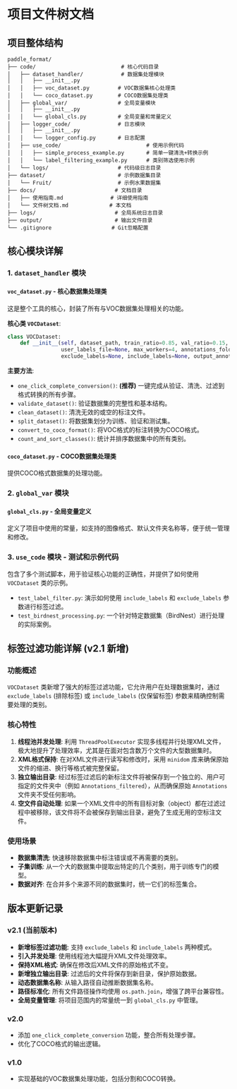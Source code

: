 # 项目文件树文档

## 项目整体结构

```
paddle_format/
├── code/                           # 核心代码目录
│   ├── dataset_handler/            # 数据集处理模块
│   │   ├── __init__.py
│   │   ├── voc_dataset.py         # VOC数据集核心处理类
│   │   └── coco_dataset.py        # COCO数据集处理类
│   ├── global_var/                # 全局变量模块
│   │   ├── __init__.py
│   │   └── global_cls.py          # 全局变量和常量定义
│   ├── logger_code/               # 日志模块
│   │   ├── __init__.py
│   │   └── logger_config.py       # 日志配置
│   ├── use_code/                           # 使用示例代码
│   │   ├── simple_process_example.py       # 简单一键清洗+转换示例
│   │   └── label_filtering_example.py      # 类别筛选使用示例
│   └── logs/                      # 代码级日志目录
├── dataset/                       # 示例数据集目录
│   └── Fruit/                     # 示例水果数据集
├── docs/                         # 文档目录
│   ├── 使用指南.md               # 详细使用指南
│   └── 文件树文档.md             # 本文档
├── logs/                         # 全局系统日志目录
├── output/                       # 输出文件目录
└── .gitignore                   # Git忽略配置
```

## 核心模块详解

### 1. `dataset_handler` 模块

#### `voc_dataset.py` - 核心数据集处理类
这是整个工具的核心，封装了所有与VOC数据集处理相关的功能。

**核心类 `VOCDataset`**:
```python
class VOCDataset:
    def __init__(self, dataset_path, train_ratio=0.85, val_ratio=0.15, test_ratio=0.0, 
                 user_labels_file=None, max_workers=4, annotations_folder_name="Annotations",
                 exclude_labels=None, include_labels=None, output_annotations_name=None)
```
**主要方法**:
- `one_click_complete_conversion()`: **(推荐)** 一键完成从验证、清洗、过滤到格式转换的所有步骤。
- `validate_dataset()`: 验证数据集的完整性和基本结构。
- `clean_dataset()`: 清洗无效的或空的标注文件。
- `split_dataset()`: 将数据集划分为训练、验证和测试集。
- `convert_to_coco_format()`: 将VOC格式的标注转换为COCO格式。
- `count_and_sort_classes()`: 统计并排序数据集中的所有类别。

#### `coco_dataset.py` - COCO数据集处理类
提供COCO格式数据集的处理功能。

### 2. `global_var` 模块

#### `global_cls.py` - 全局变量定义
定义了项目中使用的常量，如支持的图像格式、默认文件夹名称等，便于统一管理和修改。

### 3. `use_code` 模块 - 测试和示例代码
包含了多个测试脚本，用于验证核心功能的正确性，并提供了如何使用 `VOCDataset` 类的示例。
- `test_label_filter.py`: 演示如何使用 `include_labels` 和 `exclude_labels` 参数进行标签过滤。
- `test_birdnest_processing.py`: 一个针对特定数据集（BirdNest）进行处理的实际案例。

## 标签过滤功能详解 (v2.1 新增)

### 功能概述
`VOCDataset` 类新增了强大的标签过滤功能，它允许用户在处理数据集时，通过 `exclude_labels` (排除标签) 或 `include_labels` (仅保留标签) 参数来精确控制需要处理的类别。

### 核心特性
1.  **线程池并发处理**: 利用 `ThreadPoolExecutor` 实现多线程并行处理XML文件，极大地提升了处理效率，尤其是在面对包含数万个文件的大型数据集时。
2.  **XML格式保持**: 在对XML文件进行读写和修改时，采用 `minidom` 库来确保原始文件的缩进、换行等格式被完整保留。
3.  **独立输出目录**: 经过标签过滤后的新标注文件将被保存到一个独立的、用户可指定的文件夹中（例如 `Annotations_filtered`），从而确保原始 `Annotations` 文件夹不受任何影响。
4.  **空文件自动处理**: 如果一个XML文件中的所有目标对象（object）都在过滤过程中被移除，该文件将不会被保存到输出目录，避免了生成无用的空标注文件。

### 使用场景
- **数据集清洗**: 快速移除数据集中标注错误或不再需要的类别。
- **子集训练**: 从一个大的数据集中提取出特定的几个类别，用于训练专门的模型。
- **数据对齐**: 在合并多个来源不同的数据集时，统一它们的标签集合。

## 版本更新记录

### v2.1 (当前版本)
- **新增标签过滤功能**: 支持 `exclude_labels` 和 `include_labels` 两种模式。
- **引入并发处理**: 使用线程池大幅提升XML文件处理效率。
- **保持XML格式**: 确保在修改后XML文件的原始格式不变。
- **新增独立输出目录**: 过滤后的文件将保存到新目录，保护原始数据。
- **动态数据集名称**: 从输入路径自动推断数据集名称。
- **路径标准化**: 所有文件路径操作均使用 `os.path.join`，增强了跨平台兼容性。
- **全局变量管理**: 将项目范围内的常量统一到 `global_cls.py` 中管理。

### v2.0
- 添加 `one_click_complete_conversion` 功能，整合所有处理步骤。
- 优化了COCO格式的输出逻辑。

### v1.0
- 实现基础的VOC数据集处理功能，包括分割和COCO转换。